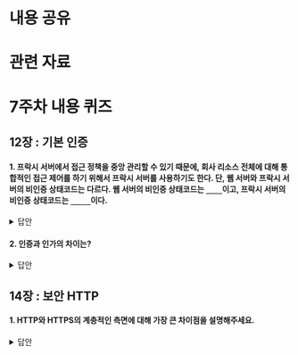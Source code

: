 # 내용 공유

# 관련 자료

# 7주차 내용 퀴즈

## 12장 : 기본 인증

#### 1. 프락시 서버에서 접근 정책을 중앙 관리할 수 있기 때문에, 회사 리소스 전체에 대해 통합적인 접근 제어를 하기 위해서 프락시 서버를 사용하기도 한다. 단, 웹 서버와 프락시 서버의 비인증 상태코드는 다르다. 웹 서버의 비인증 상태코드는 `____`이고, 프락시 서버의 비인증 상태코드는 `_____`이다.

<details>
<summary>답안</summary>
<div markdown="1">
(p.328) 401, 407

</div>
</details>


#### 2. 인증과 인가의 차이는?

<details>
<summary>답안</summary>
<div markdown="1">

인증이란?
유저가 누구인지 확인하는 절차, 회원가입하고 로그인 하는 것.

인가란?
유저에 대한 권한을 허락하는 것.

</div>
</details>


## 14장 : 보안 HTTP

#### 1. HTTP와 HTTPS의 계층적인 측면에 대해 가장 큰 차이점을 설명해주세요.

<details>
<summary>답안</summary>
<div markdown="1">
- (p.357) HTTPS는 HTTP 하부에 전송 레벨 암호 보안 계층을 제공한다.
이 보안 계층은 안전 소켓 계층 혹은 그를 계승한 전송 계층 보안을 이용하며 구현되는데, 이 둘을 표현하는 용어로 SSL을 사용한다.

</div>
</details>

